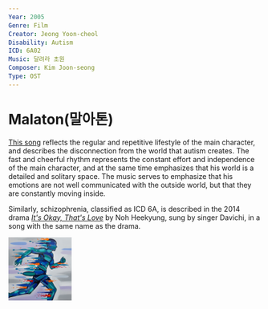 ```yaml
---
Year: 2005
Genre: Film
Creator: Jeong Yoon-cheol
Disability: Autism
ICD: 6A02
Music: 달려라 초원
Composer: Kim Joon-seong
Type: OST
---
```


# Malaton(말아톤)

[This song](https://www.youtube.com/watch?v=6nM9hL95LzA) reflects the regular and repetitive lifestyle of the main character, and describes the disconnection from the world that autism creates. The fast and cheerful rhythm represents the constant effort and independence of the main character, and at the same time emphasizes that his world is a detailed and solitary space. The music serves to emphasize that his emotions are not well communicated with the outside world, but that they are constantly moving inside.

Similarly, schizophrenia, classified as ICD 6A, is described in the 2014 drama [*It's Okay, That's Love*](do_gwanwoo.md) by Noh Heekyung, sung by singer Davichi, in a song with the same name as the drama.

<img src="./kim_taehyeong_img.jpeg" alt="The image depicting Autism" style="width:25%;" />
